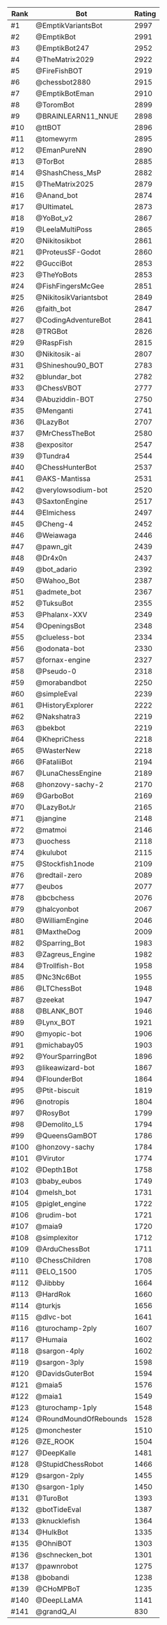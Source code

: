 Rank|Bot|Rating
---|---|---
#1|@EmptikVariantsBot|2997
#2|@EmptikBot|2991
#3|@EmptikBot247|2952
#4|@TheMatrix2029|2922
#5|@FireFishBOT|2919
#6|@chessbot2880|2915
#7|@EmptikBotEman|2910
#8|@ToromBot|2899
#9|@BRAINLEARN11_NNUE|2898
#10|@ttBOT|2896
#11|@tomewyrm|2895
#12|@EmanPureNN|2890
#13|@TorBot|2885
#14|@ShashChess_MsP|2882
#15|@TheMatrix2025|2879
#16|@Anand_bot|2874
#17|@UltimateL|2873
#18|@YoBot_v2|2867
#19|@LeelaMultiPoss|2865
#20|@Nikitosikbot|2861
#21|@ProteusSF-Godot|2860
#22|@GucciBot|2853
#23|@TheYoBots|2853
#24|@FishFingersMcGee|2851
#25|@NikitosikVariantsbot|2849
#26|@faith_bot|2847
#27|@CodingAdventureBot|2841
#28|@TRGBot|2826
#29|@RaspFish|2815
#30|@Nikitosik-ai|2807
#31|@Shineshou90_BOT|2783
#32|@blundar_bot|2782
#33|@ChessVBOT|2777
#34|@Abuziddin-BOT|2750
#35|@Menganti|2741
#36|@LazyBot|2707
#37|@MrChessTheBot|2580
#38|@expositor|2547
#39|@Tundra4|2544
#40|@ChessHunterBot|2537
#41|@AKS-Mantissa|2531
#42|@verylowsodium-bot|2520
#43|@SaxtonEngine|2517
#44|@Elmichess|2497
#45|@Cheng-4|2452
#46|@Weiawaga|2446
#47|@pawn_git|2439
#48|@Dr4x0n|2437
#49|@bot_adario|2392
#50|@Wahoo_Bot|2387
#51|@admete_bot|2367
#52|@TuksuBot|2355
#53|@Phalanx-XXV|2349
#54|@OpeningsBot|2348
#55|@clueless-bot|2334
#56|@odonata-bot|2330
#57|@fornax-engine|2327
#58|@Pseudo-0|2318
#59|@morabandbot|2250
#60|@simpleEval|2239
#61|@HistoryExplorer|2222
#62|@Nakshatra3|2219
#63|@bekbot|2219
#64|@KhepriChess|2218
#65|@WasterNew|2218
#66|@FataliiBot|2194
#67|@LunaChessEngine|2189
#68|@honzovy-sachy-2|2170
#69|@GarboBot|2169
#70|@LazyBotJr|2165
#71|@jangine|2148
#72|@matmoi|2146
#73|@uochess|2118
#74|@kulubot|2115
#75|@Stockfish1node|2109
#76|@redtail-zero|2089
#77|@eubos|2077
#78|@bcbchess|2076
#79|@halcyonbot|2067
#80|@WilliamEngine|2046
#81|@MaxtheDog|2009
#82|@Sparring_Bot|1983
#83|@Zagreus_Engine|1982
#84|@Trollfish-Bot|1958
#85|@Nc3Nc6Bot|1955
#86|@LTChessBot|1948
#87|@zeekat|1947
#88|@BLANK_BOT|1946
#89|@Lynx_BOT|1921
#90|@myopic-bot|1906
#91|@michabay05|1903
#92|@YourSparringBot|1896
#93|@likeawizard-bot|1867
#94|@FlounderBot|1864
#95|@Ptit-biscuit|1819
#96|@notropis|1804
#97|@RosyBot|1799
#98|@Demolito_L5|1794
#99|@QueensGamBOT|1786
#100|@honzovy-sachy|1784
#101|@Virutor|1774
#102|@Depth1Bot|1758
#103|@baby_eubos|1749
#104|@melsh_bot|1731
#105|@piglet_engine|1722
#106|@rudim-bot|1721
#107|@maia9|1720
#108|@simplexitor|1712
#109|@ArduChessBot|1711
#110|@ChessChildren|1708
#111|@ELO_1500|1705
#112|@Jibbby|1664
#113|@HardRok|1660
#114|@turkjs|1656
#115|@dlvc-bot|1641
#116|@turochamp-2ply|1607
#117|@Humaia|1602
#118|@sargon-4ply|1602
#119|@sargon-3ply|1598
#120|@DavidsGuterBot|1594
#121|@maia5|1576
#122|@maia1|1549
#123|@turochamp-1ply|1548
#124|@RoundMoundOfRebounds|1528
#125|@monchester|1510
#126|@ZE_ROOK|1504
#127|@DeepKalle|1481
#128|@StupidChessRobot|1466
#129|@sargon-2ply|1455
#130|@sargon-1ply|1450
#131|@TuroBot|1393
#132|@botTideEval|1387
#133|@knucklefish|1364
#134|@HulkBot|1335
#135|@OhniBOT|1303
#136|@schnecken_bot|1301
#137|@pawnrobot|1275
#138|@bobandi|1238
#139|@CHoMPBoT|1235
#140|@DeepLLaMA|1141
#141|@grandQ_AI|830
